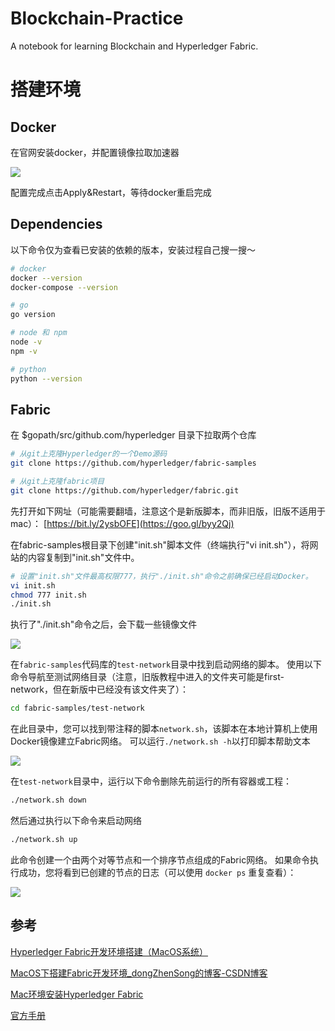 # Blockchain-Practice
A notebook for learning Blockchain and Hyperledger Fabric.



# 搭建环境

## Docker

在官网安装docker，并配置镜像拉取加速器

![](https://tva1.sinaimg.cn/large/008vxvgGgy1h99a28xxscj31j70u077i.jpg)

 

配置完成点击Apply&Restart，等待docker重启完成

 

## Dependencies

以下命令仅为查看已安装的依赖的版本，安装过程自己搜一搜～

```Bash
# docker
docker --version
docker-compose --version

# go
go version

# node 和 npm
node -v
npm -v

# python
python --version
```

 

## Fabric

在 $gopath/src/github.com/hyperledger 目录下拉取两个仓库

```Bash
# 从git上克隆Hyperledger的一个Demo源码
git clone https://github.com/hyperledger/fabric-samples

# 从git上克隆fabric项目
git clone https://github.com/hyperledger/fabric.git
```

 

先打开如下网址（可能需要翻墙，注意这个是新版脚本，而非旧版，旧版不适用于mac）： [https://bit.ly/2ysbOFE](https://goo.gl/byy2Qj)

在fabric-samples根目录下创建"init.sh"脚本文件（终端执行"vi init.sh"），将网站的内容复制到"init.sh"文件中。

```Bash
# 设置"init.sh"文件最高权限777，执行"./init.sh"命令之前确保已经启动Docker。
vi init.sh
chmod 777 init.sh
./init.sh
```

 

执行了"./init.sh"命令之后，会下载一些镜像文件

![](https://tva1.sinaimg.cn/large/008vxvgGgy1h99a2ypsixj31iw0u042u.jpg)

 

在`fabric-samples`代码库的`test-network`目录中找到启动网络的脚本。 使用以下命令导航至测试网络目录（注意，旧版教程中进入的文件夹可能是first-network，但在新版中已经没有该文件夹了）：

```Bash
cd fabric-samples/test-network
```

 

在此目录中，您可以找到带注释的脚本`network.sh`，该脚本在本地计算机上使用Docker镜像建立Fabric网络。  可以运行`./network.sh -h`以打印脚本帮助文本

![](https://tva1.sinaimg.cn/large/008vxvgGgy1h99a3kjqupj325w0kuafd.jpg)

 

在`test-network`目录中，运行以下命令删除先前运行的所有容器或工程：

```Bash
./network.sh down
```

 

然后通过执行以下命令来启动网络

```Bash
./network.sh up
```

此命令创建一个由两个对等节点和一个排序节点组成的Fabric网络。  如果命令执行成功，您将看到已创建的节点的日志（可以使用 `docker ps` 重复查看）：

![](https://tva1.sinaimg.cn/large/008vxvgGgy1h99a3zp6ecj32f60io47q.jpg)

 

## 参考

[Hyperledger Fabric开发环境搭建（MacOS系统）](https://www.jianshu.com/p/3696da2584ff)

[MacOS下搭建Fabric开发环境_dongZhenSong的博客-CSDN博客](https://blog.csdn.net/dongzhensong/article/details/95500596)

[Mac环境安装Hyperledger Fabric](https://www.jianshu.com/p/a59ff954d3b2)

[官方手册](https://hyperledger-fabric.readthedocs.io/zh_CN/latest/test_network.html)


